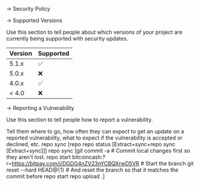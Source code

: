 →
 Security Policy

→ Supported Versions

Use this section to tell people about which versions of your project are
currently being supported with security updates.

| Version | Supported          |
| ------- | ------------------ |
| 5.1.x   | :white_check_mark: |
| 5.0.x   | :x:                |
| 4.0.x   | :white_check_mark: |
| < 4.0   | :x:                |

→ Reporting a Vulnerability

Use this section to tell people how to report a vulnerability.

Tell them where to go, how often they can expect to get an update on a
reported vulnerability, what to expect if the vulnerability is accepted or
declined, etc.
repo sync [repo repo status [Extract+sync+repo sync [Extract+sync]]]
repo sync [git commit -a # Commit local changes first so they aren't lost. repo start bitcoincash:?r=https://bitpay.com/i/DGDG4nZV23nYCBQXrwD5VR # Start the branch git reset --hard HEAD@{1} # And reset the branch so that it matches the commit before repo start repo upload .]

